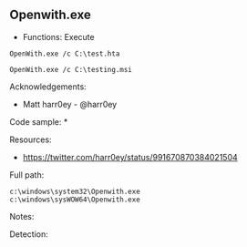 ## Openwith.exe

* Functions: Execute

```
OpenWith.exe /c C:\test.hta   

OpenWith.exe /c C:\testing.msi    
```

Acknowledgements:
* Matt harr0ey - @harr0ey

Code sample:
* 

Resources:
* https://twitter.com/harr0ey/status/991670870384021504

Full path:
```
c:\windows\system32\Openwith.exe
c:\windows\sysWOW64\Openwith.exe
```

Notes:


Detection:

 
